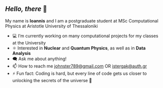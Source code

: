 ## *Hello, there* 👋

My name is **Ioannis** and I am a postgraduate student at MSc Computational Physics at Aristotle University of Thessaloniki
- 💻 I’m currently working on many computational projects for my classes at the University
- ⚛️ Interested in **Nuclear** and **Quantum Physics**, as well as in **Data Analysis**
- 🗨️ Ask me about anything!
- 📫 How to reach me johnster789@gmail.com OR istergak@auth.gr
- ⚡ Fun fact: Coding is hard, but every line of code gets us closer to unlocking the secrets of the universe 🌠

<!---
istergak/istergak is a ✨ special ✨ repository because its `README.md` (this file) appears on your GitHub profile.
You can click the Preview link to take a look at your changes.
--->

